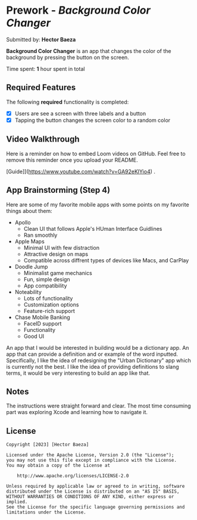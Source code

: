 # Prework - *Background Color Changer*

Submitted by: **Hector Baeza**

**Background Color Changer** is an app that changes the color of the background by pressing the button on the screen.

Time spent: **1** hour spent in total

## Required Features

The following **required** functionality is completed:

- [X] Users are see a screen with three labels and a button
- [X] Tapping the button changes the screen color to a random color
 
## Video Walkthrough

Here is a reminder on how to embed Loom videos on GitHub. Feel free to remove this reminder once you upload your README. 

[Guide]](https://www.youtube.com/watch?v=GA92eKlYio4) .

## App Brainstorming (Step 4)
Here are some of my favorite mobile apps with some points on my favorite things about them:
- Apollo
    - Clean UI that follows Apple's HUman Interface Guidlines
    - Ran smoothly
- Apple Maps
    - Minimal UI with few distraction
    - Attractive design on maps
    - Compatible across diffrent types of devices like Macs, and CarPlay
- Doodle Jump
    - Minimalist game mechanics
    - Fun, simple design
    - App compatibility
- Noteability
    - Lots of functionality
    - Customization options
    - Feature-rich support
- Chase Mobile Banking
    - FaceID support
    - Functionality
    - Good UI
    
An app that I would be interested in building would be a dictionary app. An app that can provide a definition and or example of the word inputted. Specifically, I like the idea of redesigning the "Urban Dictionary" app which is currently not the best. I like the idea of providing definitions to slang terms, it would be very interesting to build an app like that.

## Notes

The instructions were straight forward and clear. The most time consuming part was exploring Xcode and learning how to navigate it.

## License

    Copyright [2023] [Hector Baeza]

    Licensed under the Apache License, Version 2.0 (the "License");
    you may not use this file except in compliance with the License.
    You may obtain a copy of the License at

        http://www.apache.org/licenses/LICENSE-2.0

    Unless required by applicable law or agreed to in writing, software
    distributed under the License is distributed on an "AS IS" BASIS,
    WITHOUT WARRANTIES OR CONDITIONS OF ANY KIND, either express or implied.
    See the License for the specific language governing permissions and
    limitations under the License.
